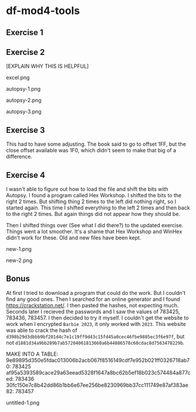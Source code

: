 # df-mod4-tools

## Exercise 1




## Exercise 2

[EXPLAIN WHY THIS IS HELPFUL]

[](exercise-2/excel.png)

excel.png

autopsy-1.png

autopsy-2.png

autopsy-3.png




## Exercise 3

This had to have some adjusting. The book said to go to offset 1FF, but the close offset available was 1F0, which didn't seem to make that big of a difference.




## Exercise 4

I wasn't able to figure out how to load the file and shift the bits with Autopsy. I found a program called Hex Workshop. I shifted the bits to the right 2 times. But shifting thing 2 times to the left did nothing right, so I started again. This time I shifted everything to the left 2 times and then back to the right 2 times. But again things did not appear how they should be.

Then I shifted things over (See what I did there?) to the updated exercise. Things went a lot smoother. It's a shame that Hex Workshop and WinHex didn't work for these. Old and new files have been kept.

new-1.png

new-2.png






## Bonus

At first I tried to download a program that could do the work. But I couldn't find any good ones. Then I searched for an online generator and I found https://crackstation.net/. I then pasted the hashes, not expecting much. Seconds later I recieved the passwords and I saw the values of 783425, 783436, 783457. I then decided to try it myself. I couldn't get the website to work when I encrypted ```Barbie 2023```, it only worked with `2023`. This website was able to crack the hash of ```d398b29d3dbbb9bf201d4c7e1c19ff9d43c15fd45a0cec46fbe9885ec3f6e97f```, but not ```d1881d34a9bb289b7ab57204061813660a6b44886578c60cdac8d7563478229b```.




MAKE INTO A TABLE:
9e89895d350e5fdac013006b2acb067f8516149cdf7e952b021ff0326718ab70: 783425
af95a5393589cace29a63eead5328f1647a8bc62b5ef18b023c574484a877ced: 783436
30fc150e7c8b42dd86b1bb6e67ee256be8230969bb37cc111749e87af383ae82: 783457


untitled-1.png
